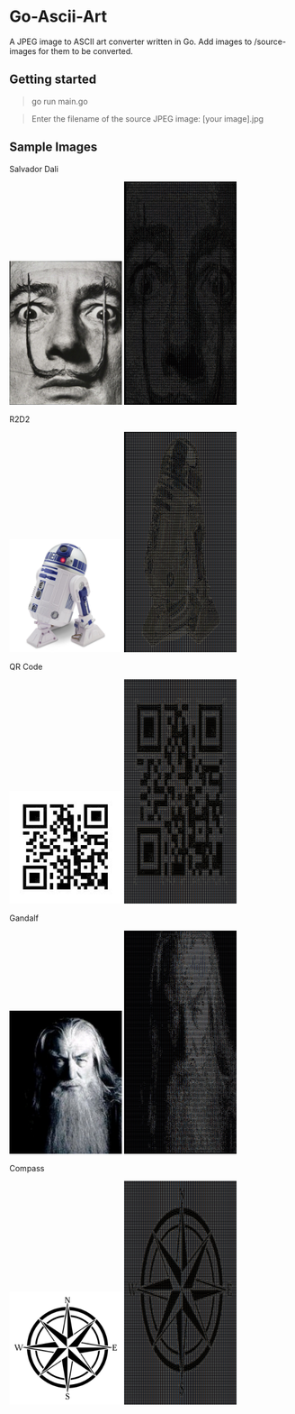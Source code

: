 # Go-Ascii-Art
A JPEG image to ASCII art converter written in Go.
Add images to /source-images for them to be converted.

## Getting started

>go run main.go

>Enter the filename of the source JPEG image: [your image].jpg

## Sample Images

Salvador Dali

<img src="sample-inputs/img1.jpg" alt="" width="200" />
<img src="sample-outputs/img1.png" alt="" width="200" />

R2D2

<img src="sample-inputs/img2.jpg" alt="" width="200" />
<img src="sample-outputs/img2.png" alt="" width="200" />

QR Code

<img src="sample-inputs/img3.jpg" alt="" width="200" />
<img src="sample-outputs/img3.png" alt="" width="200" />

Gandalf

<img src="sample-inputs/img4.jpg" alt="" width="200" />
<img src="sample-outputs/img4.png" alt="" width="200" />

Compass

<img src="sample-inputs/img5.jpg" alt="" width="200" />
<img src="sample-outputs/img5.png" alt="" width="200" />
